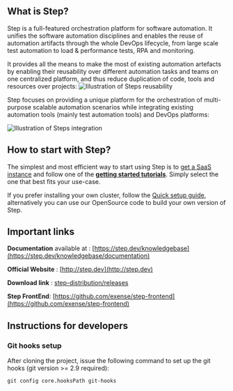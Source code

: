 ## What is Step?

Step is a full-featured orchestration platform for software automation. It unifies the software automation disciplines and enables the reuse of automation artifacts through the whole DevOps lifecycle, from large scale test automation to load & performance tests, RPA and monitoring.

It provides all the means to make the most of existing automation artefacts by enabling their reusability over different automation tasks and teams on one centralized platform, and thus reduce duplication of code, tools and resources over projects:
![Illustration of Steps reusability](https://step.dev/knowledgebase/images/step-reusability.svg)

Step focuses on providing a unique platform for the orchestration of multi-purpose scalable automation scenarios while integrating existing automation tools (mainly test automation tools) and DevOps platforms:

![Illustration of Steps integration](https://step.dev/knowledgebase/images/step-integration.svg)

## How to start with Step?

The simplest and most efficient way to start using Step is to [get a SaaS instance](https://portal.stepcloud.ch) and follow one of the **[getting started tutorials](https://step.dev/all-resources?tab=tutorials-tab)**. Simply select the one that best fits your use-case. 

If you prefer installing your own cluster, follow the [Quick setup guide](https://step.dev/knowledgebase/setup/installation/binaries/quick-setup), alternatively you can use our OpenSource code to build your own version of Step.

## Important links

**Documentation** available at : [https://step.dev/knowledgebase](https://step.dev/knowledgebase/documentation)

**Official Website** : [http://step.dev](http://step.dev)

**Download link** : [step-distribution/releases](https://github.com/exense/step-distribution/releases)

**Step FrontEnd**: [https://github.com/exense/step-frontend](https://github.com/exense/step-frontend)

## Instructions for developers

### Git hooks setup

After cloning the project, issue the following command to set up the git hooks (git version >= 2.9 required):

```
git config core.hooksPath git-hooks
```
